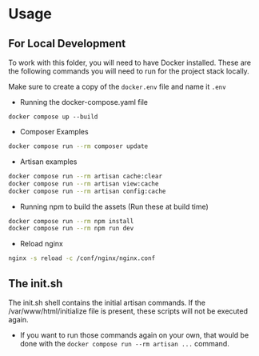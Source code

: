 # Usage


## For Local Development
To work with this folder, you will need to have Docker installed. These are the following commands you will need to run for the project stack locally.

Make sure to create a copy of the `docker.env` file and name it `.env`

- Running the docker-compose.yaml file
```
docker compose up --build
```

- Composer Examples
```bash
docker compose run --rm composer update
```

- Artisan examples
```bash
docker compose run --rm artisan cache:clear
docker compose run --rm artisan view:cache
docker compose run --rm artisan config:cache

```

- Running npm to build the assets (Run these at build time)
```bash
docker compose run --rm npm install
docker compose run --rm npm run dev
```

- Reload nginx
```bash
nginx -s reload -c /conf/nginx/nginx.conf
```

## The init.sh
The init.sh shell contains the initial artisan commands. If the /var/www/html/initialize file is present, these scripts will not be executed again.

- If you want to run those commands again on your own, that would be done with the `docker compose run --rm artisan ...` command.